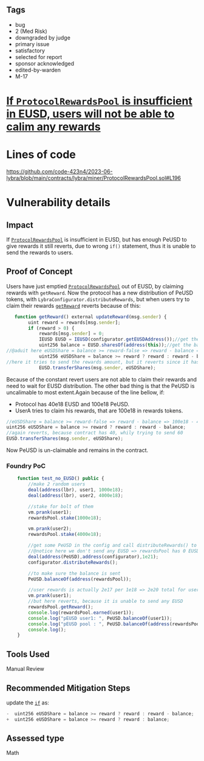 ## Tags

- bug
- 2 (Med Risk)
- downgraded by judge
- primary issue
- satisfactory
- selected for report
- sponsor acknowledged
- edited-by-warden
- M-17

# [If `ProtocolRewardsPool` is insufficient in EUSD, users will not be able to calim any rewards](https://github.com/code-423n4/2023-06-lybra-findings/issues/223) 

# Lines of code

https://github.com/code-423n4/2023-06-lybra/blob/main/contracts/lybra/miner/ProtocolRewardsPool.sol#L196


# Vulnerability details

## Impact
If [`ProtocolRewardsPool`](https://github.com/code-423n4/2023-06-lybra/blob/main/contracts/lybra/miner/ProtocolRewardsPool.sol) is insufficient in EUSD, but has enough PeUSD to give rewards it still reverts, due to wrong `if()` statement, thus it is  unable to send the rewards to users.

## Proof of Concept
Users have just emptied [`ProtocolRewardsPool`](https://github.com/code-423n4/2023-06-lybra/blob/main/contracts/lybra/miner/ProtocolRewardsPool.sol) out of EUSD, by claiming rewards with  `getReward`. Now the protocol has a new distribution of PeUSD tokens, with `LybraConfigurator.distributeRewards`, but when users try to claim their rewards [`getReward`](https://github.com/code-423n4/2023-06-lybra/blob/main/contracts/lybra/miner/ProtocolRewardsPool.sol#L190-L218) reverts because of this:
```jsx
   function getReward() external updateReward(msg.sender) {
        uint reward = rewards[msg.sender];
        if (reward > 0) {
            rewards[msg.sender] = 0;
            IEUSD EUSD = IEUSD(configurator.getEUSDAddress());//get the address
            uint256 balance = EUSD.sharesOf(address(this));//get the balance == 
//@aduit here eUSDShare = balance >= reward-false => reward - balance => rewards - 0 | eUSDShare = reward
            uint256 eUSDShare = balance >= reward ? reward : reward - balance;
//here it tries to send the rewards amount, but it reverts since it has not tokens 
            EUSD.transferShares(msg.sender, eUSDShare);

```
Because of the constant revert users are not able to claim their rewards and need to wait for EUSD distribution. The other bad thing is that the PeUSD is uncalimable to most extent.Again because of the line bellow, if:

 - Protocol has 40e18 EUSD and 100e18 PeUSD.
 - UserA tries to claim his rewards, that are 100e18 in rewards tokens.
```jsx
//eUSDShare = balance >= reward-false => reward - balance => 100e18 - 40e18 => eUSDShare = 60e18 
uint256 eUSDShare = balance >= reward ? reward : reward - balance;
//again reverts, because contract has 40, whily trying to send 60
EUSD.transferShares(msg.sender, eUSDShare);
```
Now PeUSD is un-claimable and remains in the contract.
### Foundry PoC
```jsx
    function test_no_EUSD() public {
        //make 2 random users
        deal(address(lbr), user1, 1000e18);
        deal(address(lbr), user2, 4000e18);

        //stake for bolt of them
        vm.prank(user1);
        rewardsPool.stake(1000e18); 

        vm.prank(user2);
        rewardsPool.stake(4000e18);   

        //get some PeUSD in the config and call distributeRewards() to send it to the pool
        //@notice here we don't send any EUSD => rewardsPool has 0 EUSD
        deal(address(PeUSD),address(configurator),1e21);
        configurator.distributeRewards();

        //to make sure the balance is sent
        PeUSD.balanceOf(address(rewardsPool));

        //user rewards is actually 2e17 per 1e18 => 2e20 total for user1
        vm.prank(user1);
        //but here reverts, because it is unable to send any EUSD
        rewardsPool.getReward();
        console.log(rewardsPool.earned(user1));
        console.log("pEUSD user1: ", PeUSD.balanceOf(user1));
        console.log("pEUSD pool : ", PeUSD.balanceOf(address(rewardsPool)));
        console.log();
    }
```
## Tools Used
Manual Review

## Recommended Mitigation Steps
update the [`if`](https://github.com/code-423n4/2023-06-lybra/blob/main/contracts/lybra/miner/ProtocolRewardsPool.sol) as:
```jsx
-  uint256 eUSDShare = balance >= reward ? reward : reward - balance;
+  uint256 eUSDShare = balance >= reward ? reward : balance;
```





## Assessed type

Math